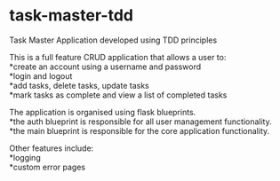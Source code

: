 # task-master-tdd

Task Master Application developed using TDD principles  

This is a full feature CRUD application that allows a user to:  
*create an account using a username and password  
*login and logout  
*add tasks, delete tasks, update tasks  
*mark tasks as complete and view a list of completed tasks  

The application is organised using flask blueprints.    
*the auth blueprint is responsible for all user management functionality.   
*the main blueprint is responsible for the core application functionality.  

Other features include:  
*logging  
*custom error pages